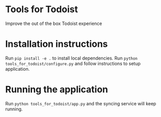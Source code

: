 # Tools for Todoist
Improve the out of the box Todoist experience

# Installation instructions
Run `pip install -e .` to install local dependencies.
Run `python tools_for_todoist/configure.py` and follow instructions to setup application.

# Running the application
Run `python tools_for_todoist/app.py` and the syncing service will keep running.
